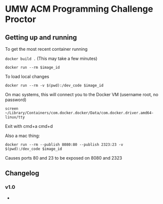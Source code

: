 # UMW ACM Programming Challenge Proctor

## Getting up and running

To get the most recent container running

`docker build .` (This may take a few minutes)

`docker run --rm $image_id`

To load local changes

`docker run --rm -v $(pwd):/dev_code $image_id`

On mac systems, this will connect you to the Docker VM (username root, no password)

`screen ~/Library/Containers/com.docker.docker/Data/com.docker.driver.amd64-linux/tty`

Exit with cmd+a cmd+d

Also a mac thing:

`docker run --rm --publish 8080:80 --publish 2323:23 -v $(pwd):/dev_code $image_id`

Causes ports 80 and 23 to be exposed on 8080 and 2323



## Changelog

### v1.0
* 